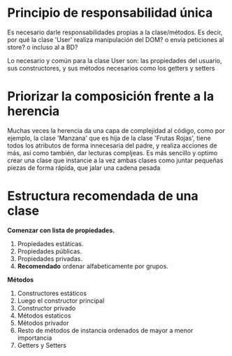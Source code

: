 # Principio de responsabilidad única

Es necesario darle responsabilidades propias a la clase/métodos.
Es decir, por qué la clase 'User' realiza manipulación del DOM? o envía peticiones al store? o incluso al a BD?

Lo necesario y común para la clase User son:
las propiedades del usuario, sus constructores, y sus métodos necesarios como los getters y setters 

#  Priorizar la composición frente a la herencia
Muchas veces la herencia da una capa de complejidad al código, como por ejemplo, la clase 'Manzana' que es hija de la clase 'Frutas Rojas', tiene todos los atributos de forma innecesaria del padre, y realiza acciones de más, así como también, dar lecturas compljeas. Es más sencillo y optimo crear una clase que instancie a la vez ambas clases como juntar pequeñas piezas de forma rápida, que jalar una cadena pesada  

# Estructura recomendada de una clase

**Comenzar con lista de propiedades.**
1. Propiedades estáticas.
2. Propiedades públicas.
3. Propiedades privadas.
4. __Recomendado__ ordenar alfabeticamente por grupos.

**Métodos**
1. Constructores estáticos
2. Luego el constructor principal
3. Constructor privado
4. Métodos estaticos
5. Métodos privador
6. Resto de métodos de instancia ordenados de mayor a menor importancia
7. Getters y Setters

